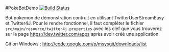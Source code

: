 #PokeBotDemo
[![Build Status](https://travis-ci.org/aprilangel/PokeBotDemo.png?branch=master)](https://travis-ci.org/aprilangel/PokeBotDemo/)

Bot pokemon de démonstration contruit en utilisant TwitterUserStreamEasy et Twitter4J. Pour le rendre fonctionnel,
il faut compléter le fichier `src/main/resource/twitter4j.properties` avec les clef que vous trouverez sur la page
https://dev.twitter.com/apps après avoir créé une application.


Git on Windows : http://code.google.com/p/msysgit/downloads/list